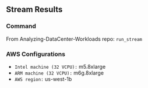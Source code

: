 ## Stream Results

### Command
From Analyzing-DataCenter-Workloads repo: `run_stream`

### AWS Configurations
- `Intel machine (32 VCPU):` m5.8xlarge
- `ARM machine (32 VCPU):` m6g.8xlarge
- `AWS region:` us-west-1b
